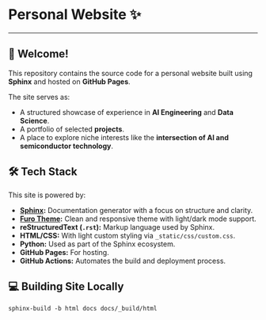 # Personal Website ✨

---

## 👋 Welcome!

This repository contains the source code for a personal website built using **Sphinx** and hosted on **GitHub Pages**.

The site serves as:

- A structured showcase of experience in **AI Engineering** and **Data Science**.
- A portfolio of selected **projects**.
- A place to explore niche interests like the **intersection of AI and semiconductor technology**.

## 🛠️ Tech Stack

This site is powered by:

- **[Sphinx](https://www.sphinx-doc.org/en/master/):** Documentation generator with a focus on structure and clarity.
- **[Furo Theme](https://pradyunsg.me/furo/):** Clean and responsive theme with light/dark mode support.
- **reStructuredText (`.rst`):** Markup language used by Sphinx.
- **HTML/CSS:** With light custom styling via `_static/css/custom.css`.
- **Python:** Used as part of the Sphinx ecosystem.
- **GitHub Pages:** For hosting.
- **GitHub Actions:** Automates the build and deployment process.

## 💻 Building Site Locally

   ```sphinx-build -b html docs docs/_build/html```
